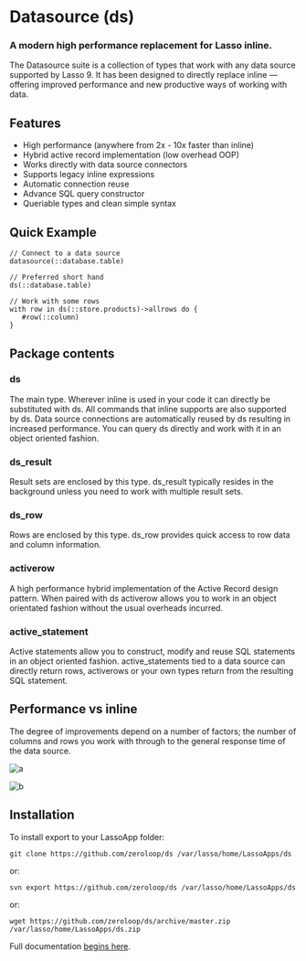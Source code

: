 # Datasource (ds)
### A modern high performance replacement for Lasso inline.

The Datasource suite is a collection of types that work with any data source supported by Lasso 9. It has been designed to directly replace inline — offering improved performance and new productive ways of working with data.

## Features
* High performance (anywhere from 2x - 10x faster than inline)
* Hybrid active record implementation (low overhead OOP)
* Works directly with data source connectors
* Supports legacy inline expressions
* Automatic connection reuse
* Advance SQL query constructor
* Queriable types and clean simple syntax

## Quick Example

```lasso
// Connect to a data source
datasource(::database.table)

// Preferred short hand
ds(::database.table)

// Work with some rows
with row in ds(::store.products)->allrows do {
   #row(::column)
}
```

## Package contents

### ds
The main type. Wherever inline is used in your code it can directly be substituted with ds. All commands that inline supports are also supported by ds. Data source connections are automatically reused by ds resulting in increased performance. You can query ds directly and work with it in an object oriented fashion.

### ds_result
Result sets are enclosed by this type. ds_result typically resides in the background unless you need to work with multiple result sets.

### ds_row
Rows are enclosed by this type. ds_row provides quick access to row data and column information.

### activerow
A high performance hybrid implementation of the Active Record design pattern. When paired with ds activerow allows you to work in an object orientated fashion without the usual overheads incurred.

### active_statement
Active statements allow you to construct, modify and reuse SQL statements in an object oriented fashion. active_statements tied to a data source can directly return rows, activerows or your own types return from the resulting SQL statement.

## Performance vs inline

The degree of improvements depend on a number of factors; the number of columns and rows you work with through to the general response time of the data source. 

![a](https://docs.google.com/document/d/1GLMIZE3R3BFm6hki-eHahU5C6gyFsNiBjwiJHrpIOjI/pubimage?id=1GLMIZE3R3BFm6hki-eHahU5C6gyFsNiBjwiJHrpIOjI&image_id=1C2Pyrcag3JEPmgWtDyfZQWDH5zfkpmW_9QHZ1g)

![b](https://docs.google.com/document/d/1GLMIZE3R3BFm6hki-eHahU5C6gyFsNiBjwiJHrpIOjI/pubimage?id=1GLMIZE3R3BFm6hki-eHahU5C6gyFsNiBjwiJHrpIOjI&image_id=1GaoxgedmEmehK9mrd2HF_mOG9hwqHnN4RQpCOg)

## Installation

To install export to your LassoApp folder:

	git clone https://github.com/zeroloop/ds /var/lasso/home/LassoApps/ds

or:
	
	svn export https://github.com/zeroloop/ds /var/lasso/home/LassoApps/ds

or:

	wget https://github.com/zeroloop/ds/archive/master.zip /var/lasso/home/LassoApps/ds.zip

Full documentation [begins here](/zeroloop/ds/wiki/introduction).
